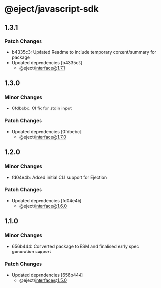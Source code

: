 # @eject/javascript-sdk

## 1.3.1

### Patch Changes

- b4335c3: Updated Readme to include temporary content/summary for package
- Updated dependencies [b4335c3]
  - @eject/interface@1.7.1

## 1.3.0

### Minor Changes

- 0fdbebc: CI fix for stdin input

### Patch Changes

- Updated dependencies [0fdbebc]
  - @eject/interface@1.7.0

## 1.2.0

### Minor Changes

- fd04e4b: Added initial CLI support for Ejection

### Patch Changes

- Updated dependencies [fd04e4b]
  - @eject/interface@1.6.0

## 1.1.0

### Minor Changes

- 656b444: Converted package to ESM and finalised early spec generation support

### Patch Changes

- Updated dependencies [656b444]
  - @eject/interface@1.5.0
